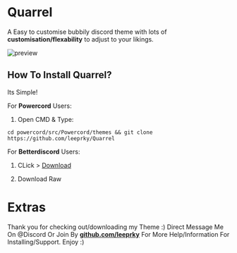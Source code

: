 # Quarrel
A Easy to customise bubbily discord theme with lots of **customisation/flexability** to adjust to your likings.

![preview](https://i.imgur.com/6bvkEoD.png)

## How To Install Quarrel?

Its Simple!

For **Powercord** Users:

1. Open CMD & Type:

```
cd powercord/src/Powercord/themes && git clone https://github.com/leeprky/Quarrel
```

For **Betterdiscord** Users:

1. CLick > [Download](https://raw.githubusercontent.com/leeprky/Quarrel/main/support/betterdiscord/quarral.theme)

2. Download Raw

# Extras 

Thank you for checking out/downloading my Theme :)
Direct Message Me On @Discord Or Join By **[github.com/leeprky](https://discord.gg/Ff3rqAYB89)** For More Help/Information For Installing/Support. Enjoy :)
